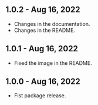 ## 1.0.2 - Aug 16, 2022

- Changes in the documentation.
- Changes in the README.

## 1.0.1 - Aug 16, 2022

- Fixed the image in the README.

## 1.0.0 - Aug 16, 2022

- Fist package release.
